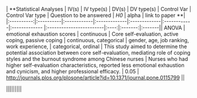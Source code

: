 | **Statistical Analyses	|  IV(s)  |  IV type(s) |  DV(s)  |  DV type(s)  |  Control Var | Control Var type  | Question to be answered | _H0_ | alpha | link to paper **| 
|:----------:|:----------|:------------|:-------------|:-------------|:------------|:------------- |:------------------------|:----:|:-------:|:-------||
ANOVA | emotional exhaustion scores | continuous | Core self-evaluation, active coping, passive coping | continuous, categorical | gender, age, job ranking, work experience, | categorical, ordinal | This study aimed to determine the potential association between core self-evaluation, mediating role of coping styles and the burnout syndrome among Chinese nurses | Nurses who had higher self-evaluation characteristics, reported less emotional exhaustion and cynicism, and higher professional efficacy. | 0.05 | http://journals.plos.org/plosone/article?id=10.1371/journal.pone.0115799 ||

  |||||||||
